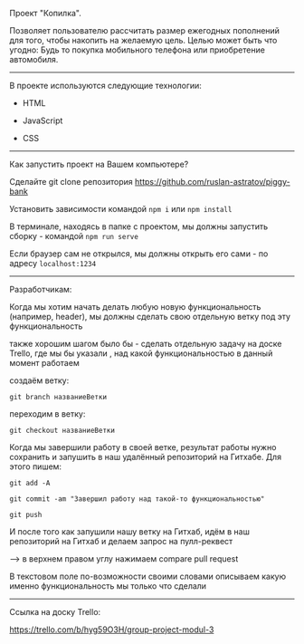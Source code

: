 Проект "Копилка".

Позволяет пользователю рассчитать размер ежегодных пополнений для того, чтобы накопить на желаемую цель.
Целью может быть что угодно: Будь то покупка мобильного телефона или приобретение автомобиля.

---

В проекте используются следующие технологии:

- HTML

- JavaScript

- CSS

---

Как запустить проект на Вашем компьютере?

Сделайте git clone репозитория https://github.com/ruslan-astratov/piggy-bank

Установить зависимости командой `npm i` или `npm install`

В терминале, находясь в папке с проектом, мы должны запустить сборку - командой `npm run serve `

Если браузер сам не открылся, мы должны открыть его сами - по адресу `localhost:1234`

---

Разработчикам:

Когда мы хотим начать делать любую новую функциональность (например, header), мы должны сделать свою отдельную ветку под эту функциональность

также хорошим шагом было бы - сделать отдельную задачу на доске Trello, где мы бы указали , над какой функциональностью в данный момент работаем

создаём ветку:

`git branch названиеВетки`

переходим в ветку:

`git checkout названиеВетки`

Когда мы завершили работу в своей ветке, результат работы нужно сохранить и запушить в наш удалённый репозиторий на Гитхабе. Для этого пишем:

`git add -A`

`git commit -am "Завершил работу над такой-то функциональностью"`

`git push`

И после того как запушили нашу ветку на Гитхаб, идём в наш репозиторий на Гитхаб и делаем запрос на пулл-реквест

--> в верхнем правом углу нажимаем compare pull request

В текстовом поле по-возможности своими словами описываем какую именно функциональность мы только что сделали

---

Ссылка на доску Trello:

https://trello.com/b/hyg59O3H/group-project-modul-3
